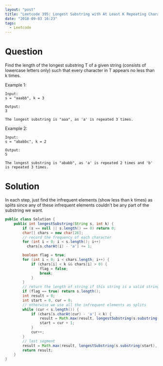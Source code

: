 ```yaml
---
layout: "post"
title: "Leetcode 395: Longest Substring with At Least K Repeating Characters"
date: "2018-09-03 16:23"
tags:
  - Leetcode
---
```


# Question
Find the length of the longest substring T of a given string (consists of lowercase letters only) such that every character in T appears no less than k times.

Example 1:
```
Input:
s = "aaabb", k = 3

Output:
3

The longest substring is "aaa", as 'a' is repeated 3 times.
```

Example 2:

```
Input:
s = "ababbc", k = 2

Output:
5

The longest substring is "ababb", as 'a' is repeated 2 times and 'b' is repeated 3 times.
```

# Solution
In each step, just find the infrequent elements (show less than k times) as splits since any of these infrequent elements couldn't be any part of the substring we want.

```java
public class Solution {
    public int longestSubstring(String s, int k) {
        if (s == null || s.length() == 0) return 0;
        char[] chars = new char[26];
        // record the frequency of each character
        for (int i = 0; i < s.length(); i++)
          chars[s.charAt(i) - 'a'] += 1;

        boolean flag = true;
        for (int i = 0; i < chars.length; i++) {
            if (chars[i] < k && chars[i] > 0) {
                flag = false;
                break;
            }
        }
        // return the length of string if this string is a valid string
        if (flag == true) return s.length();
        int result = 0;
        int start = 0, cur = 0;
        // otherwise we use all the infrequent elements as splits
        while (cur < s.length()) {
            if (chars[s.charAt(cur) - 'a'] < k) {
                result = Math.max(result, longestSubstring(s.substring(start, cur), k));
                start = cur + 1;
            }
            cur++;
        }
        // last segment
        result = Math.max(result, longestSubstring(s.substring(start), k));
        return result;
    }
}
```

